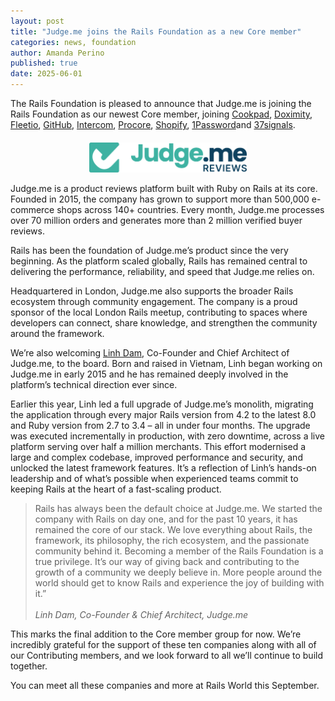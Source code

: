 ```yaml
---
layout: post
title: "Judge.me joins the Rails Foundation as a new Core member"
categories: news, foundation
author: Amanda Perino
published: true
date: 2025-06-01
---
```


The Rails Foundation is pleased to announce that Judge.me is joining the Rails Foundation as our newest Core member, joining <a href="https://cookpad.com/">Cookpad</a>, <a href="https://www.doximity.com/">Doximity</a>, <a href="https://www.fleetio.com/">Fleetio</a>, <a href="https://github.com/">GitHub</a>, <a href="https://www.intercom.com/">Intercom</a>, <a href="https://www.procore.com/">Procore</a>, <a href="https://www.shopify.com/">Shopify</a>, <a href="https://1password.com/">1Password</a>and <a href="https://37signals.com/">37signals</a>.

<p style="text-align: center; margin-top: 20px"><img src="/assets/images/logo-judgeme.png" style="width: 50%"></p>

Judge.me is a product reviews platform built with Ruby on Rails at its core. Founded in 2015, the company has grown to support more than 500,000 e-commerce shops across 140+ countries. Every month, Judge.me processes over 70 million orders and generates more than 2 million verified buyer reviews. 

Rails has been the foundation of Judge.me’s product since the very beginning. As the platform scaled globally, Rails has remained central to delivering the performance, reliability, and speed that Judge.me relies on.

Headquartered in London, Judge.me also supports the broader Rails ecosystem through community engagement. The company is a proud sponsor of the local London Rails meetup, contributing to spaces where developers can connect, share knowledge, and strengthen the community around the framework.

We’re also welcoming <a href="https://www.linkedin.com/in/linh-dam-48a55641/">Linh Dam</a>, Co-Founder and Chief Architect of Judge.me, to the board. Born and raised in Vietnam, Linh began working on Judge.me in early 2015 and he has remained deeply involved in the platform’s technical direction ever since.

Earlier this year, Linh led a full upgrade of Judge.me’s monolith, migrating the application through every major Rails version from 4.2 to the latest 8.0 and Ruby version from 2.7 to 3.4 – all in under four months. The upgrade was executed incrementally in production, with zero downtime, across a live platform serving over half a million merchants. This effort modernised a large and complex codebase, improved performance and security, and unlocked the latest framework features.
It’s a reflection of Linh’s hands-on leadership and of what’s possible when experienced teams commit to keeping Rails at the heart of a fast-scaling product. 

> Rails has always been the default choice at Judge.me. We started the company with Rails on day one, and for the past 10 years, it has remained the core of our stack. We love everything about Rails, the framework, its philosophy, the rich ecosystem, and the passionate community behind it. 
> Becoming a member of the Rails Foundation is a true privilege. It’s our way of giving back and contributing to the growth of a community we deeply believe in. More people around the world should get to know Rails and experience the joy of building with it.”
><br><br>*Linh Dam, Co-Founder & Chief Architect, Judge.me*
>

This marks the final addition to the Core member group for now. We’re incredibly grateful for the support of these ten companies along with all of our Contributing members, and we look forward to all we’ll continue to build together.

You can meet all these companies and more at Rails World this September.
